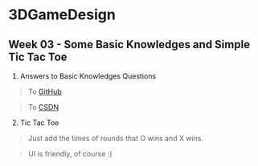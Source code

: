 # 3DGameDesign
## Week 03 - Some Basic Knowledges and Simple Tic Tac Toe
1. Answers to Basic Knowledges Questions

> To [GitHub](https://github.com/Yuandi-Sherry/3DGameDesign/blob/master/Week03-3DHomwork.md)

> To [CSDN](https://blog.csdn.net/yuandi_sherry/article/details/79672500)

2. Tic Tac Toe

>  Just add the times of rounds that O wins and X wins. 

>  UI is friendly, of course :)
